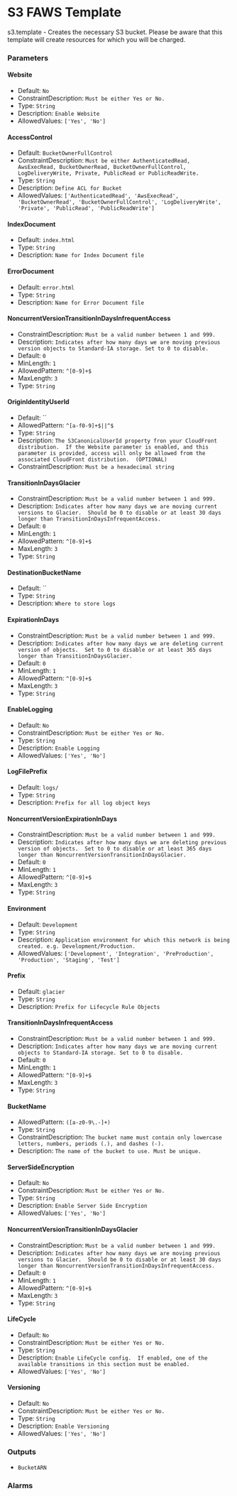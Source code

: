 S3 FAWS Template
================
s3.template - Creates the necessary S3 bucket. Please be aware that this template will create resources for which you will be charged.
### Parameters

#### Website
- Default: `No`
- ConstraintDescription: `Must be either Yes or No.`
- Type: `String`
- Description: `Enable Website`
- AllowedValues: `['Yes', 'No']`

#### AccessControl
- Default: `BucketOwnerFullControl`
- ConstraintDescription: `Must be either AuthenticatedRead, AwsExecRead, BucketOwnerRead, BucketOwnerFullControl, LogDeliveryWrite, Private, PublicRead or PublicReadWrite.`
- Type: `String`
- Description: `Define ACL for Bucket`
- AllowedValues: `['AuthenticatedRead', 'AwsExecRead', 'BucketOwnerRead', 'BucketOwnerFullControl', 'LogDeliveryWrite', 'Private', 'PublicRead', 'PublicReadWrite']`

#### IndexDocument
- Default: `index.html`
- Type: `String`
- Description: `Name for Index Document file`

#### ErrorDocument
- Default: `error.html`
- Type: `String`
- Description: `Name for Error Document file`

#### NoncurrentVersionTransitionInDaysInfrequentAccess
- ConstraintDescription: `Must be a valid number between 1 and 999.`
- Description: `Indicates after how many days we are moving previous version objects to Standard-IA storage. Set to 0 to disable.`
- Default: `0`
- MinLength: `1`
- AllowedPattern: `^[0-9]+$`
- MaxLength: `3`
- Type: `String`

#### OriginIdentityUserId
- Default: ``
- AllowedPattern: `^[a-f0-9]+$||^$`
- Type: `String`
- Description: `The S3CanonicalUserId property fron your CloudFront distribution.  If the Website parameter is enabled, and this parameter is provided, access will only be allowed from the associated CloudFront distribution.  (OPTIONAL)`
- ConstraintDescription: `Must be a hexadecimal string`

#### TransitionInDaysGlacier
- ConstraintDescription: `Must be a valid number between 1 and 999.`
- Description: `Indicates after how many days we are moving current versions to Glacier.  Should be 0 to disable or at least 30 days longer than TransitionInDaysInfrequentAccess.`
- Default: `0`
- MinLength: `1`
- AllowedPattern: `^[0-9]+$`
- MaxLength: `3`
- Type: `String`

#### DestinationBucketName
- Default: ``
- Type: `String`
- Description: `Where to store logs`

#### ExpirationInDays
- ConstraintDescription: `Must be a valid number between 1 and 999.`
- Description: `Indicates after how many days we are deleting current version of objects.  Set to 0 to disable or at least 365 days longer than TransitionInDaysGlacier.`
- Default: `0`
- MinLength: `1`
- AllowedPattern: `^[0-9]+$`
- MaxLength: `3`
- Type: `String`

#### EnableLogging
- Default: `No`
- ConstraintDescription: `Must be either Yes or No.`
- Type: `String`
- Description: `Enable Logging`
- AllowedValues: `['Yes', 'No']`

#### LogFilePrefix
- Default: `logs/`
- Type: `String`
- Description: `Prefix for all log object keys`

#### NoncurrentVersionExpirationInDays
- ConstraintDescription: `Must be a valid number between 1 and 999.`
- Description: `Indicates after how many days we are deleting previous version of objects.  Set to 0 to disable or at least 365 days longer than NoncurrentVersionTransitionInDaysGlacier.`
- Default: `0`
- MinLength: `1`
- AllowedPattern: `^[0-9]+$`
- MaxLength: `3`
- Type: `String`

#### Environment
- Default: `Development`
- Type: `String`
- Description: `Application environment for which this network is being created. e.g. Development/Production.`
- AllowedValues: `['Development', 'Integration', 'PreProduction', 'Production', 'Staging', 'Test']`

#### Prefix
- Default: `glacier`
- Type: `String`
- Description: `Prefix for Lifecycle Rule Objects`

#### TransitionInDaysInfrequentAccess
- ConstraintDescription: `Must be a valid number between 1 and 999.`
- Description: `Indicates after how many days we are moving current objects to Standard-IA storage. Set to 0 to disable.`
- Default: `0`
- MinLength: `1`
- AllowedPattern: `^[0-9]+$`
- MaxLength: `3`
- Type: `String`

#### BucketName
- AllowedPattern: `([a-z0-9\.-]+)`
- Type: `String`
- ConstraintDescription: `The bucket name must contain only lowercase letters, numbers, periods (.), and dashes (-).`
- Description: `The name of the bucket to use. Must be unique.`

#### ServerSideEncryption
- Default: `No`
- ConstraintDescription: `Must be either Yes or No.`
- Type: `String`
- Description: `Enable Server Side Encryption`
- AllowedValues: `['Yes', 'No']`

#### NoncurrentVersionTransitionInDaysGlacier
- ConstraintDescription: `Must be a valid number between 1 and 999.`
- Description: `Indicates after how many days we are moving previous versions to Glacier.  Should be 0 to disable or at least 30 days longer than NoncurrentVersionTransitionInDaysInfrequentAccess.`
- Default: `0`
- MinLength: `1`
- AllowedPattern: `^[0-9]+$`
- MaxLength: `3`
- Type: `String`

#### LifeCycle
- Default: `No`
- ConstraintDescription: `Must be either Yes or No.`
- Type: `String`
- Description: `Enable LifeCycle config.  If enabled, one of the available transitions in this section must be enabled.`
- AllowedValues: `['Yes', 'No']`

#### Versioning
- Default: `No`
- ConstraintDescription: `Must be either Yes or No.`
- Type: `String`
- Description: `Enable Versioning`
- AllowedValues: `['Yes', 'No']`

### Outputs
- `BucketARN`

### Alarms